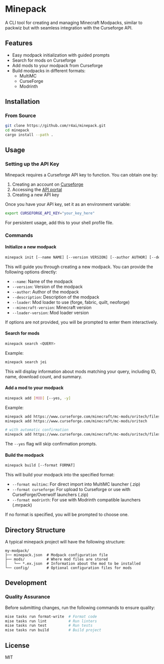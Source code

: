 # Minepack

A CLI tool for creating and managing Minecraft Modpacks, similar to packwiz but with seamless integration with the Curseforge API.

## Features

- Easy modpack initialization with guided prompts
- Search for mods on Curseforge
- Add mods to your modpack from Curseforge
- Build modpacks in different formats:
  - MultiMC
  - CurseForge
  - Modrinth

## Installation

### From Source

```bash
git clone https://github.com/r4ai/minepack.git
cd minepack
cargo install --path .
```

## Usage

### Setting up the API Key

Minepack requires a Curseforge API key to function. You can obtain one by:

1. Creating an account on [Curseforge](https://www.curseforge.com/)
2. Accessing the [API portal](https://console.curseforge.com/)
3. Creating a new API key

Once you have your API key, set it as an environment variable:

```bash
export CURSEFORGE_API_KEY="your_key_here"
```

For persistent usage, add this to your shell profile file.

### Commands

#### Initialize a new modpack

```bash
minepack init [--name NAME] [--version VERSION] [--author AUTHOR] [--description DESCRIPTION] [--loader LOADER] [--minecraft-version VERSION] [--loader-version VERSION]
```

This will guide you through creating a new modpack. You can provide the following options directly:

- `--name`: Name of the modpack
- `--version`: Version of the modpack
- `--author`: Author of the modpack
- `--description`: Description of the modpack
- `--loader`: Mod loader to use (forge, fabric, quilt, neoforge)
- `--minecraft-version`: Minecraft version
- `--loader-version`: Mod loader version

If options are not provided, you will be prompted to enter them interactively.

#### Search for mods

```bash
minepack search <QUERY>
```

Example:

```bash
minepack search jei
```

This will display information about mods matching your query, including ID, name, download count, and summary.

#### Add a mod to your modpack

```bash
minepack add [MOD] [--yes, -y]
```

Example:

```bash
minepack add https://www.curseforge.com/minecraft/mc-mods/oritech/files/6332315
minepack add https://www.curseforge.com/minecraft/mc-mods/oritech

# with automatic confirmation
minepack add https://www.curseforge.com/minecraft/mc-mods/oritech/files/6332315 --yes
```

The `--yes` flag will skip confirmation prompts.

#### Build the modpack

```bash
minepack build [--format FORMAT]
```

This will build your modpack into the specified format:

- `--format multimc`: For direct import into MultiMC launcher (.zip)
- `--format curseforge`: For upload to Curseforge or use with CurseForge/Overwolf launchers (.zip)
- `--format modrinth`: For use with Modrinth compatible launchers (.mrpack)

If no format is specified, you will be prompted to choose one.

## Directory Structure

A typical minepack project will have the following structure:

```
my-modpack/
├── minepack.json  # Modpack configuration file
├── mods/          # Where mod files are stored
│   └── *.ex.json  # Information about the mod to be installed
└── config/        # Optional configuration files for mods
```

## Development

### Quality Assurance

Before submitting changes, run the following commands to ensure quality:

```bash
mise tasks run format-write  # Format code
mise tasks run lint          # Run linters
mise tasks run test          # Run tests
mise tasks run build         # Build project
```

## License

MIT
